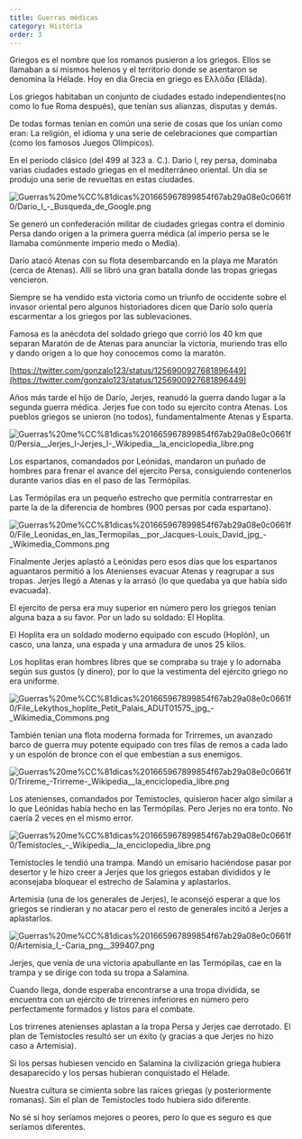 ```yaml
---
title: Guerras médicas
category: História
order: 3
---
```


Griegos es el nombre que los romanos pusieron a los griegos. Ellos se llamaban a sí mismos helenos y el territorio donde se asentaron se denomina la Hélade. Hoy en día Grecia en griego es Ελλάδα (Elláda).

Los griegos habitaban un conjunto de ciudades estado independientes(no como lo fue Roma después), que tenían sus alianzas, disputas y demás.

De todas formas tenían en común una serie de cosas que los unían como eran: La religión, el idioma y una serie de celebraciones que compartían (como los famosos Juegos Olímpicos).

En el período clásico (del 499 al 323 a. C.). Dario I, rey persa, dominaba varias ciudades estado griegas en el mediterráneo oriental. Un día se produjo una serie de revueltas en estas ciudades.

![Guerras%20me%CC%81dicas%201665967899854f67ab29a08e0c0661f0/Dario_I_-_Busqueda_de_Google.png](Guerras%20me%CC%81dicas%201665967899854f67ab29a08e0c0661f0/Dario_I_-_Busqueda_de_Google.png)

Se generó un confederación militar de ciudades griegas contra el dominio Persa dando origen a la primera guerra médica (al imperio persa se le llamaba comúnmente imperio medo o Media).

Darío atacó Atenas con su flota desembarcando en la playa me Maratón (cerca de Atenas). Allí se libró una gran batalla donde las tropas griegas vencieron.

Siempre se ha vendido esta victoria como un triunfo de occidente sobre el invasor oriental pero algunos historiadores dicen que Darío solo quería escarmentar a los griegos por las sublevaciones.

Famosa es la anécdota del soldado griego que corrió los 40 km que separan Maratón de de Atenas para anunciar la victoria, muriendo tras ello y dando origen a lo que hoy conocemos como la maratón.

[https://twitter.com/gonzalo123/status/1256900927681896449](https://twitter.com/gonzalo123/status/1256900927681896449)

Años más tarde el hijo de Darío, Jerjes, reanudó la guerra dando lugar a la segunda guerra médica. Jerjes fue con todo su ejercito contra Atenas. Los pueblos griegos se unieron (no todos), fundamentalmente Atenas y Esparta.

![Guerras%20me%CC%81dicas%201665967899854f67ab29a08e0c0661f0/_Persia__Jerjes_I_-_Jerjes_I_-_Wikipedia__la_enciclopedia_libre.png](Guerras%20me%CC%81dicas%201665967899854f67ab29a08e0c0661f0/_Persia__Jerjes_I_-_Jerjes_I_-_Wikipedia__la_enciclopedia_libre.png)

Los espartanos, comandados por Leónidas, mandaron un puñado de hombres para frenar el avance del ejercito Persa, consiguiendo contenerlos durante varios días en el paso de las Termópilas.

Las Termópilas era un pequeño estrecho que permitía contrarrestar en parte la de la diferencia de hombres (900 persas por cada espartano).

![Guerras%20me%CC%81dicas%201665967899854f67ab29a08e0c0661f0/File_Leonidas_en_las_Termopilas__por_Jacques-Louis_David_jpg_-_Wikimedia_Commons.png](Guerras%20me%CC%81dicas%201665967899854f67ab29a08e0c0661f0/File_Leonidas_en_las_Termopilas__por_Jacques-Louis_David_jpg_-_Wikimedia_Commons.png)

Finalmente Jerjes aplastó a Leónidas pero esos días que los espartanos aguantaros permitió a los Atenienses evacuar Atenas y reagrupar a sus tropas. Jerjes llegó a Atenas y la arrasó (lo que quedaba ya que había sido evacuada). 

El ejercito de persa era muy superior en número pero los griegos tenían alguna baza a su favor. Por un lado su soldado: El Hoplita. 

El Hoplita era un soldado moderno equipado con escudo (Hoplón), un casco, una lanza, una espada y una armadura de unos 25 kilos.

Los hoplitas eran hombres libres que se compraba su traje y lo adornaba según sus gustos (y dinero), por lo que la vestimenta del ejército griego no era uniforme.

![Guerras%20me%CC%81dicas%201665967899854f67ab29a08e0c0661f0/File_Lekythos_hoplite_Petit_Palais_ADUT01575_jpg_-_Wikimedia_Commons.png](Guerras%20me%CC%81dicas%201665967899854f67ab29a08e0c0661f0/File_Lekythos_hoplite_Petit_Palais_ADUT01575_jpg_-_Wikimedia_Commons.png)

También tenían una flota moderna formada for Trirremes, un avanzado barco de guerra muy potente equipado con tres filas de remos a cada lado y un espolón de bronce con el que embestían a sus enemigos.

![Guerras%20me%CC%81dicas%201665967899854f67ab29a08e0c0661f0/Trireme_-_Trirreme_-_Wikipedia__la_enciclopedia_libre.png](Guerras%20me%CC%81dicas%201665967899854f67ab29a08e0c0661f0/Trireme_-_Trirreme_-_Wikipedia__la_enciclopedia_libre.png)

Los atenienses, comandados por Temistocles, quisieron hacer algo similar a lo que Leónidas había hecho en las Termópilas. Pero Jerjes no era tonto. No caería 2 veces en el mismo error.

![Guerras%20me%CC%81dicas%201665967899854f67ab29a08e0c0661f0/Temistocles_-_Wikipedia__la_enciclopedia_libre.png](Guerras%20me%CC%81dicas%201665967899854f67ab29a08e0c0661f0/Temistocles_-_Wikipedia__la_enciclopedia_libre.png)

Temístocles le tendió una trampa. Mandó un emisario haciéndose pasar por desertor y le hizo creer a Jerjes que los griegos estaban divididos y le aconsejaba bloquear el estrecho de Salamina y aplastarlos.

Artemisia (una de los generales de Jerjes), le aconsejó esperar a que los griegos se rindieran y no atacar pero el resto de generales incitó a Jerjes a aplastarlos.

![Guerras%20me%CC%81dicas%201665967899854f67ab29a08e0c0661f0/Artemisia_I_-_Caria_png__399407_.png](Guerras%20me%CC%81dicas%201665967899854f67ab29a08e0c0661f0/Artemisia_I_-_Caria_png__399407_.png)

Jerjes, que venía de una victoria apabullante en las Termópilas, cae en la trampa y se dirige con toda su tropa a Salamina. 

Cuando llega, donde esperaba encontrarse a una tropa dividida, se encuentra con un ejército de trirrenes inferiores en número pero perfectamente formados y listos para el combate.

Los trirrenes atenienses aplastan a la tropa Persa y Jerjes cae derrotado. El plan de Temístocles resultó ser un éxito (y gracias a que Jerjes no hizo caso a Artemisia).

Si los persas hubiesen vencido en Salamina la civilización griega hubiera desaparecido y los persas hubieran conquistado el Hélade.

Nuestra cultura se cimienta sobre las raíces griegas (y posteriormente romanas). Sin el plan de Temístocles todo hubiera sido diferente.

No sé si hoy seríamos mejores o peores, pero lo que es seguro es que seríamos diferentes.